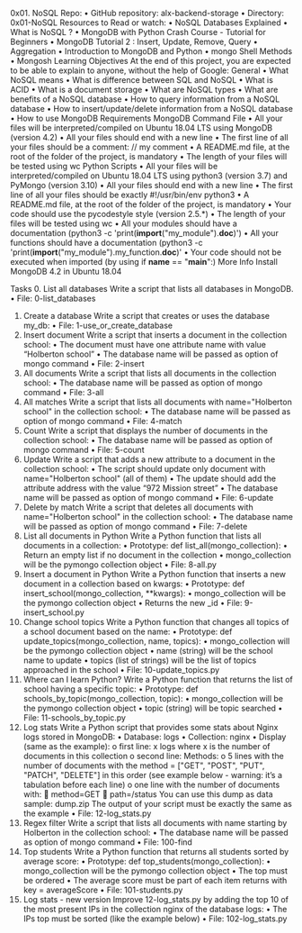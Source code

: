 0x01. NoSQL
Repo:
    •	GitHub repository: alx-backend-storage
    •	Directory: 0x01-NoSQL
Resources to Read or watch:
    •	NoSQL Databases Explained
    •	What is NoSQL ?
    •	MongoDB with Python Crash Course - Tutorial for Beginners
    •	MongoDB Tutorial 2 : Insert, Update, Remove, Query
    •	Aggregation
    •	Introduction to MongoDB and Python
    •	mongo Shell Methods
    •	Mongosh
Learning Objectives
At the end of this project, you are expected to be able to explain to anyone, without the help of Google:
General
    •	What NoSQL means
    •	What is difference between SQL and NoSQL
    •	What is ACID
    •	What is a document storage
    •	What are NoSQL types
    •	What are benefits of a NoSQL database
    •	How to query information from a NoSQL database
    •	How to insert/update/delete information from a NoSQL database
    •	How to use MongoDB
Requirements MongoDB Command File
    •	All your files will be interpreted/compiled on Ubuntu 18.04 LTS using MongoDB (version 4.2)
    •	All your files should end with a new line
    •	The first line of all your files should be a comment: // my comment
    •	A README.md file, at the root of the folder of the project, is mandatory
    •	The length of your files will be tested using wc
    Python Scripts
    •	All your files will be interpreted/compiled on Ubuntu 18.04 LTS using python3 (version 3.7) and PyMongo (version 3.10)
    •	All your files should end with a new line
    •	The first line of all your files should be exactly #!/usr/bin/env python3
    •	A README.md file, at the root of the folder of the project, is mandatory
    •	Your code should use the pycodestyle style (version 2.5.*)
    •	The length of your files will be tested using wc
    •	All your modules should have a documentation (python3 -c 'print(__import__("my_module").__doc__)')
    •	All your functions should have a documentation (python3 -c 'print(__import__("my_module").my_function.__doc__)'
    •	Your code should not be executed when imported (by using if __name__ == "__main__":)
More Info
Install MongoDB 4.2 in Ubuntu 18.04

Tasks
0. List all databases
    Write a script that lists all databases in MongoDB.
    •	File: 0-list_databases

1. Create a database
    Write a script that creates or uses the database my_db:
    •	File: 1-use_or_create_database
2. Insert document
    Write a script that inserts a document in the collection school:
    •	The document must have one attribute name with value “Holberton school”
    •	The database name will be passed as option of mongo command
    •	File: 2-insert
3. All documents
    Write a script that lists all documents in the collection school:
    •	The database name will be passed as option of mongo command
    •	File: 3-all
4. All matches
    Write a script that lists all documents with name="Holberton school" in the collection school:
    •	The database name will be passed as option of mongo command
    •	File: 4-match
5. Count
    Write a script that displays the number of documents in the collection school:
    •	The database name will be passed as option of mongo command
    •	File: 5-count
6. Update
    Write a script that adds a new attribute to a document in the collection school:
    •	The script should update only document with name="Holberton school" (all of them)
    •	The update should add the attribute address with the value “972 Mission street”
    •	The database name will be passed as option of mongo command
    •	File: 6-update
7. Delete by match
    Write a script that deletes all documents with name="Holberton school" in the collection school:
    •	The database name will be passed as option of mongo command
    •	File: 7-delete
8. List all documents in Python
    Write a Python function that lists all documents in a collection:
    •	Prototype: def list_all(mongo_collection):
    •	Return an empty list if no document in the collection
    •	mongo_collection will be the pymongo collection object
    •	File: 8-all.py
9. Insert a document in Python
    Write a Python function that inserts a new document in a collection based on kwargs:
    •	Prototype: def insert_school(mongo_collection, **kwargs):
    •	mongo_collection will be the pymongo collection object
    •	Returns the new _id
    •	File: 9-insert_school.py
10. Change school topics
    Write a Python function that changes all topics of a school document based on the name:
    •	Prototype: def update_topics(mongo_collection, name, topics):
    •	mongo_collection will be the pymongo collection object
    •	name (string) will be the school name to update
    •	topics (list of strings) will be the list of topics approached in the school
    •	File: 10-update_topics.py
11. Where can I learn Python?
    Write a Python function that returns the list of school having a specific topic:
    •	Prototype: def schools_by_topic(mongo_collection, topic):
    •	mongo_collection will be the pymongo collection object
    •	topic (string) will be topic searched
    •	File: 11-schools_by_topic.py
12. Log stats
    Write a Python script that provides some stats about Nginx logs stored in MongoDB:
    •	Database: logs
    •	Collection: nginx
    •	Display (same as the example):
    o	first line: x logs where x is the number of documents in this collection
    o	second line: Methods:
    o	5 lines with the number of documents with the method = ["GET", "POST", "PUT", "PATCH", "DELETE"] in this order (see example below - warning: it’s a tabulation before each line)
    o	one line with the number of documents with:
    	method=GET
    	path=/status
    You can use this dump as data sample: dump.zip
    The output of your script must be exactly the same as the example
    •	File: 12-log_stats.py
13. Regex filter
    Write a script that lists all documents with name starting by Holberton in the collection school:
    •	The database name will be passed as option of mongo command
    •	File: 100-find
14. Top students
    Write a Python function that returns all students sorted by average score:
    •	Prototype: def top_students(mongo_collection):
    •	mongo_collection will be the pymongo collection object
    •	The top must be ordered
    •	The average score must be part of each item returns with key = averageScore
    •	File: 101-students.py
15. Log stats - new version
    Improve 12-log_stats.py by adding the top 10 of the most present IPs in the collection nginx of the database logs:
    •	The IPs top must be sorted (like the example below)
    •	File: 102-log_stats.py
